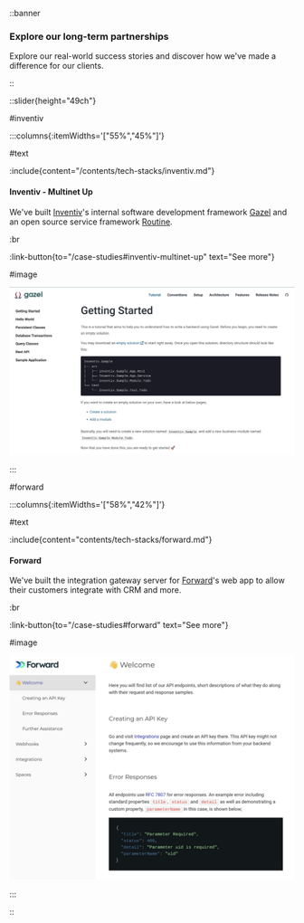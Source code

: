 ::banner

### Explore our long-term partnerships

Explore our real-world success stories and discover how we've made a difference
for our clients.

::

::slider{height="49ch"}

#inventiv

:::columns{:itemWidths='["55%","45%"]'}

#text

:include{content="/contents/tech-stacks/inventiv.md"}

#### Inventiv - Multinet Up

We've built [Inventiv][]'s internal software development framework [Gazel][] and
an open source service framework [Routine][].

:br

:link-button{to="/case-studies#inventiv-multinet-up" text="See more"}

#image

![Inventiv - Gazel - Website](/images/case-studies/inventiv-gazel-website.png)

:::

#forward

:::columns{:itemWidths='["58%","42%"]'}

#text

:include{content="contents/tech-stacks/forward.md"}

#### Forward

We've built the integration gateway server for [Forward][]'s web app to allow
their customers integrate with CRM and more.

:br

:link-button{to="/case-studies#forward" text="See more"}

#image

![Forward - Gateway - ApiDoc](/images/case-studies/forward-gateway-apidoc.png)

:::

::

[Forward]: https://dealforward.com/
[Gazel]: https://gazel.io/
[Inventiv]: https://inventiv.com.tr/en/home
[Routine]: https://github.com/multinetinventiv/routine
